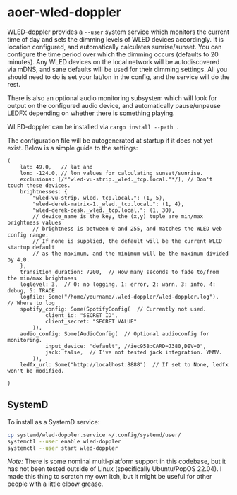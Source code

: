 aoer-wled-doppler
=================

WLED-doppler provides a `--user` system service which monitors the current time of day
and sets the dimming levels of WLED devices accordingly. It is location configured,
and automatically calculates sunrise/sunset. You can configure the time period over
which the dimming occurs (defaults to 20 minutes). Any WLED devices on the local 
network will be autodiscovered via mDNS, and sane defaults will be used for their
dimming settings. All you should need to do is set your lat/lon in the config, and
the service will do the rest.

There is also an optional audio monitoring subsystem which will look for output on
the configured audio device, and automatically pause/unpause LEDFX depending on
whether there is something playing. 

WLED-doppler can be installed via `cargo install --path .`

The configuration file will be autogenerated at startup if it does not yet exist.
Below is a simple guide to the settings:

```ron
(
    lat: 49.0,   // lat and
    lon: -124.0, // lon values for calculating sunset/sunrise.
    exclusions: [/*"wled-vu-strip._wled._tcp.local."*/], // Don't touch these devices.
    brightnesses: { 
        "wled-vu-strip._wled._tcp.local.": (1, 5), 
        "wled-derek-matrix-1._wled._tcp.local.": (1, 4),
        "wled-derek-desk._wled._tcp.local.": (1, 30),
        // device_name is the key, the (x,y) tuple are min/max brightness values
        // brightness is between 0 and 255, and matches the WLED web config range.
        // If none is supplied, the default will be the current WLED startup default
        // as the maximum, and the minimum will be the maximum divided by 4.0.
    },
    transition_duration: 7200,  // How many seconds to fade to/from the min/max brightness
    loglevel: 3,  // 0: no logging, 1: error, 2: warn, 3: info, 4: debug, 5: TRACE
    logfile: Some("/home/yourname/.wled-doppler/wled-doppler.log"),  // Where to log
    spotify_config: Some(SpotifyConfig(  // Currently not used.
            client_id: "SECRET ID",
            client_secret: "SECRET VALUE"
        )),
    audio_config: Some(AudioConfig(  // Optional audioconfig for monitoring.
            input_device: "default", //iec958:CARD=J380,DEV=0",
            jack: false,  // I've not tested jack integration. YMMV.
        )),
    ledfx_url: Some("http://localhost:8888")  // If set to None, ledfx won't be modified.

)

```

SystemD
-------

To install as a SystemD service:

```bash
cp systemd/wled-doppler.service ~/.config/systemd/user/
systemctl --user enable wled-doppler
systemctl --user start wled-doppler
```

*Note:* There is some nominal multi-platform support in this codebase, but it has not been
tested outside of Linux (specifically Ubuntu/PopOS 22.04). I made this thing to scratch my
own itch, but it might be useful for other people with a little elbow grease.
